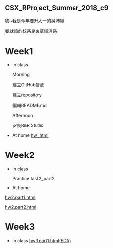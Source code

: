 ## CSX_RProject_Summer_2018_c9
嗨~我是今年要升大一的吳沛穎

要就讀的校系是東華經濟系

# Week1
* In class

  Morning

  建立GitHub帳號
 
  建立repository
 
  編輯README.md
 
  Afternoon

  安裝R&R Studio
 
* At home
[hw1.html](https://peiyingwu0705.github.io/-/hw1/hw_1.html)

# Week2
* In class

  Practice task2_part2

* At home

[hw2.part1.html](https://peiyingwu0705.github.io/Peiying/hw2/hw2_part1.html)

[hw2.part2.html](https://peiyingwu0705.github.io/Peiying/hw2/hw2_part2.html)

# Week3
* In class
[hw3.part1.html(EDA)](https://peiyingwu0705.github.io/Peiying/hw3/hw3_part1.html)
